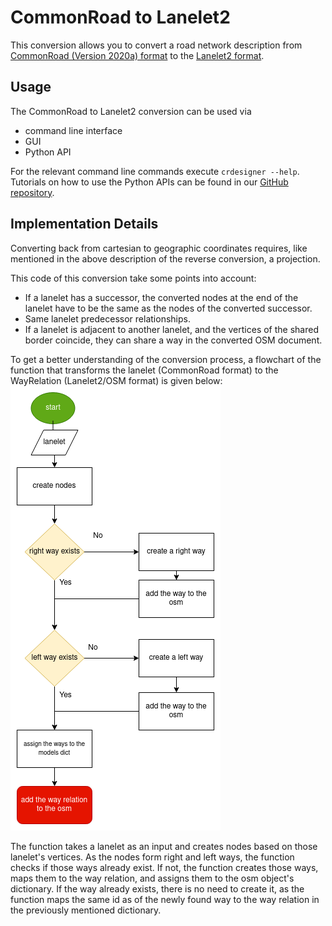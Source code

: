 # CommonRoad to Lanelet2
This conversion allows you to convert a road network description from
[CommonRoad (Version 2020a) format](https://gitlab.lrz.de/tum-cps/commonroad-scenarios/blob/master/documentation/XML_commonRoad_2020a.pdf)
to the
[Lanelet2 format](https://github.com/fzi-forschungszentrum-informatik/Lanelet2).

## Usage

The CommonRoad to Lanelet2 conversion can be used via

- command line interface
- GUI
- Python API

For the relevant command line commands execute
``crdesigner --help``.
Tutorials on how to use the Python APIs can be found in our
[GitHub repository](https://github.com/CommonRoad/commonroad-scenario-designer/tree/develop/tutorials/conversion_examples).

## Implementation Details

Converting back from cartesian to geographic coordinates requires, like mentioned in the above description of the
reverse conversion, a projection.

This code of this conversion take some points into account:

- If a lanelet has a successor, the converted nodes at the end of the lanelet have to be the same as the nodes of the converted successor.
- Same lanelet predecessor relationships.
- If a lanelet is adjacent to another lanelet, and the vertices of the shared border coincide, they can share a way in the converted OSM document.

To get a better understanding of the conversion process, a flowchart of the function that transforms the lanelet
(CommonRoad format) to the WayRelation (Lanelet2/OSM format) is given below:
![](assets/lanelet2/Lanelet_to_way_rel_FLOWCHART.png)

The function takes a lanelet as an input and creates nodes based on those lanelet's vertices.
As the nodes form right and left ways, the function checks if those ways already exist.
If not, the function creates those ways, maps them to the way relation, and assigns them to the osm object's dictionary.
If the way already exists, there is no need to create it, as the function maps the same id as of the newly
found way to the way relation in the previously mentioned dictionary.

